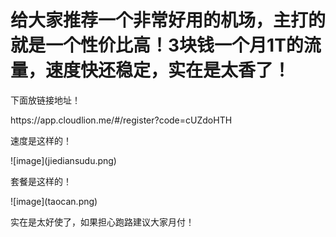 # 给大家推荐一个非常好用的机场，主打的就是一个性价比高！3块钱一个月1T的流量，速度快还稳定，实在是太香了！

<p>下面放链接地址！</p>
<p>https://app.cloudlion.me/#/register?code=cUZdoHTH</p>
<p>速度是这样的！</p>
![image](jiediansudu.png)
<p>套餐是这样的！</p>
![image](taocan.png)
<p>实在是太好使了，如果担心跑路建议大家月付！</p>


